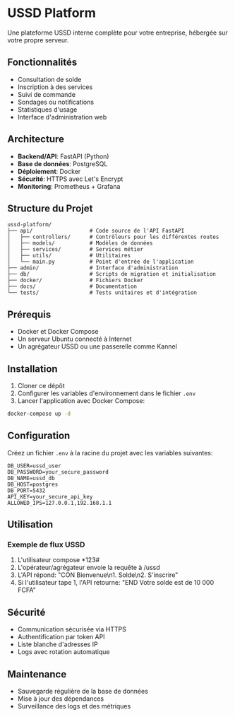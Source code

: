 # USSD Platform

Une plateforme USSD interne complète pour votre entreprise, hébergée sur votre propre serveur.

## Fonctionnalités

- Consultation de solde
- Inscription à des services
- Suivi de commande
- Sondages ou notifications
- Statistiques d'usage
- Interface d'administration web

## Architecture

- **Backend/API**: FastAPI (Python)
- **Base de données**: PostgreSQL
- **Déploiement**: Docker
- **Sécurité**: HTTPS avec Let's Encrypt
- **Monitoring**: Prometheus + Grafana

## Structure du Projet

```
ussd-platform/
├── api/                  # Code source de l'API FastAPI
│   ├── controllers/      # Contrôleurs pour les différentes routes
│   ├── models/           # Modèles de données
│   ├── services/         # Services métier
│   ├── utils/            # Utilitaires
│   └── main.py           # Point d'entrée de l'application
├── admin/                # Interface d'administration
├── db/                   # Scripts de migration et initialisation
├── docker/               # Fichiers Docker
├── docs/                 # Documentation
└── tests/                # Tests unitaires et d'intégration
```

## Prérequis

- Docker et Docker Compose
- Un serveur Ubuntu connecté à Internet
- Un agrégateur USSD ou une passerelle comme Kannel

## Installation

1. Cloner ce dépôt
2. Configurer les variables d'environnement dans le fichier `.env`
3. Lancer l'application avec Docker Compose:

```bash
docker-compose up -d
```

## Configuration

Créez un fichier `.env` à la racine du projet avec les variables suivantes:

```
DB_USER=ussd_user
DB_PASSWORD=your_secure_password
DB_NAME=ussd_db
DB_HOST=postgres
DB_PORT=5432
API_KEY=your_secure_api_key
ALLOWED_IPS=127.0.0.1,192.168.1.1
```

## Utilisation

### Exemple de flux USSD

1. L'utilisateur compose *123#
2. L'opérateur/agrégateur envoie la requête à /ussd
3. L'API répond: "CON Bienvenue\n1. Solde\n2. S'inscrire"
4. Si l'utilisateur tape 1, l'API retourne: "END Votre solde est de 10 000 FCFA"

## Sécurité

- Communication sécurisée via HTTPS
- Authentification par token API
- Liste blanche d'adresses IP
- Logs avec rotation automatique

## Maintenance

- Sauvegarde régulière de la base de données
- Mise à jour des dépendances
- Surveillance des logs et des métriques
